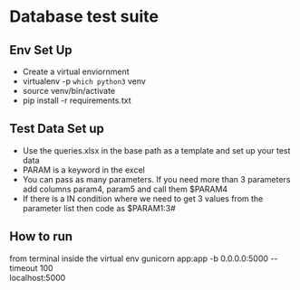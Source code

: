 # Database test suite

## Env Set Up
* Create a virtual enviornment  
* virtualenv -p `which python3` venv
* source venv/bin/activate    
* pip install -r requirements.txt

## Test Data Set up
* Use the queries.xlsx in the base path as a template and set up your test data  
* PARAM is a keyword in the excel  
* You can pass as many parameters. If you need more than 3 parameters add columns param4, param5 and call them $PARAM4 
* If there is a IN condition where we need to get 3 values from the parameter list then code as $PARAM1:3#

## How to run
from terminal inside the virtual env 
gunicorn app:app -b 0.0.0.0:5000 --timeout 100  
localhost:5000

